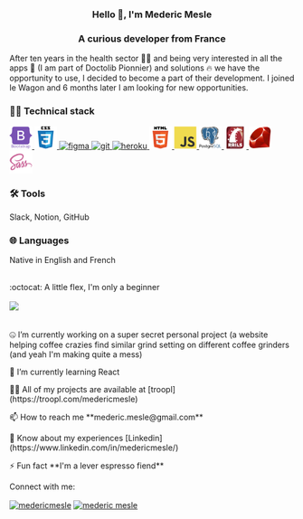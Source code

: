 <h3 align="center">Hello 🖖, I'm Mederic Mesle</h3>
<h3 align="center">A curious developer from France</h3>

<p align="left">
After ten years in the health sector 👨‍⚕️ and being very interested in all the apps 📱 (I am part of Doctolib Pionnier) and solutions 🔥 we have the opportunity to use, I decided to become a part of their development. I joined le Wagon and 6 months later I am looking for new opportunities.
</p>

<h3 align="left">👨‍💻 Technical stack</h3>
<p align="left"> <a href="https://getbootstrap.com" target="_blank" rel="noreferrer"> <img src="https://raw.githubusercontent.com/devicons/devicon/master/icons/bootstrap/bootstrap-plain-wordmark.svg" alt="bootstrap" width="40" height="40"/> </a> <a href="https://www.w3schools.com/css/" target="_blank" rel="noreferrer"> <img src="https://raw.githubusercontent.com/devicons/devicon/master/icons/css3/css3-original-wordmark.svg" alt="css3" width="40" height="40"/> </a> <a href="https://www.figma.com/" target="_blank" rel="noreferrer"> <img src="https://www.vectorlogo.zone/logos/figma/figma-icon.svg" alt="figma" width="40" height="40"/> </a> <a href="https://git-scm.com/" target="_blank" rel="noreferrer"> <img src="https://www.vectorlogo.zone/logos/git-scm/git-scm-icon.svg" alt="git" width="40" height="40"/> </a> <a href="https://heroku.com" target="_blank" rel="noreferrer"> <img src="https://www.vectorlogo.zone/logos/heroku/heroku-icon.svg" alt="heroku" width="40" height="40"/> </a> <a href="https://www.w3.org/html/" target="_blank" rel="noreferrer"> <img src="https://raw.githubusercontent.com/devicons/devicon/master/icons/html5/html5-original-wordmark.svg" alt="html5" width="40" height="40"/> </a> <a href="https://developer.mozilla.org/en-US/docs/Web/JavaScript" target="_blank" rel="noreferrer"> <img src="https://raw.githubusercontent.com/devicons/devicon/master/icons/javascript/javascript-original.svg" alt="javascript" width="40" height="40"/> </a> <a href="https://www.postgresql.org" target="_blank" rel="noreferrer"> <img src="https://raw.githubusercontent.com/devicons/devicon/master/icons/postgresql/postgresql-original-wordmark.svg" alt="postgresql" width="40" height="40"/> </a> <a href="https://rubyonrails.org" target="_blank" rel="noreferrer"> <img src="https://raw.githubusercontent.com/devicons/devicon/master/icons/rails/rails-original-wordmark.svg" alt="rails" width="40" height="40"/> </a> <a href="https://www.ruby-lang.org/en/" target="_blank" rel="noreferrer"> <img src="https://raw.githubusercontent.com/devicons/devicon/master/icons/ruby/ruby-original.svg" alt="ruby" width="40" height="40"/> </a> <a href="https://sass-lang.com" target="_blank" rel="noreferrer"> <img src="https://raw.githubusercontent.com/devicons/devicon/master/icons/sass/sass-original.svg" alt="sass" width="40" height="40"/> </a> </p>

<h3 align="left">🛠 Tools</h3>
Slack, Notion, GitHub

<h3 align="left">🌐 Languages</h3>
Native in English and French

<br>
<br>

<p align="left"> :octocat: A little flex, I'm only a beginner 
<br>
<br>
<img src="https://github-readme-codewars-stats.herokuapp.com/api/?username=MedericMesle&badge&colormode=bright_mode">
<br>
<br>

<p align="left"> 🤐 I’m currently working on a super secret personal project (a website helping coffee crazies find similar grind setting on different coffee grinders (and yeah I'm making quite a mess)</p> 

<p align="left"> 🌱 I’m currently learning React</p>

<p align="left"> 👨‍💻 All of my projects are available at [troopl](https://troopl.com/medericmesle)</p>

<p align="left"> 📫 How to reach me **mederic.mesle@gmail.com**</p>

<p align="left"> 📄 Know about my experiences [Linkedin](https://www.linkedin.com/in/medericmesle/)</p>

<p align="left"> ⚡ Fun fact **I'm a lever espresso fiend**</p>

<p align="left">Connect with me:</p>
<p align="left">
<a href="https://linkedin.com/in/medericmesle" target="blank"><img align="center" src="https://raw.githubusercontent.com/rahuldkjain/github-profile-readme-generator/master/src/images/icons/Social/linked-in-alt.svg" alt="medericmesle" height="30" width="40" /></a>
<a href="https://www.hackerearth.com/mederic mesle" target="blank"><img align="center" src="https://raw.githubusercontent.com/rahuldkjain/github-profile-readme-generator/master/src/images/icons/Social/hackerearth.svg" alt="mederic mesle" height="30" width="40" /></a>
</p>



